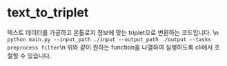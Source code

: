# text_to_triplet

텍스트 데이터를 가공하고 온톨로지 정보에 맞는 triplet으로 변환하는 코드입니다.
\n
`python main.py --input_path ./input --output_path ./output --tasks preprocess filter`\n
위와 같이 원하는 function을 나열하여 실행하도록 cli에서 조절할 수 있습니다.